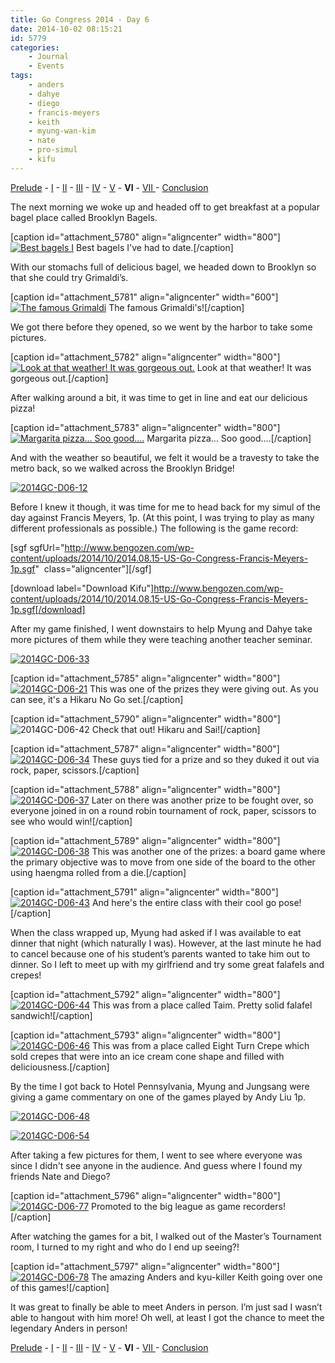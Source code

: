 ```yaml
---
title: Go Congress 2014 - Day 6
date: 2014-10-02 08:15:21
id: 5779
categories:
	- Journal
	- Events
tags:
	- anders
	- dahye
	- diego
	- francis-meyers
	- keith
	- myung-wan-kim
	- nate
	- pro-simul
	- kifu
---
```


[Prelude](http://www.bengozen.com/go-congress-2014-prelude/ "Go Congress 2014 — Prelude") - [I](http://www.bengozen.com/go-congress-2014-day-1/ "Go Congress 2014 — Day 1") - [II](http://www.bengozen.com/go-congress-2014-day-2/ "Go Congress 2014 — Day 2") - [III](http://www.bengozen.com/go-congress-2014-day-3/ "Go Congress 2014 — Day 3") - [IV](http://www.bengozen.com/go-congress-2014-day-4/ "Go Congress 2014 — Day 4") - [V](http://www.bengozen.com/go-congress-2014-day-5/ "Go Congress 2014 — Day 5") - **VI** - [VII ](http://www.bengozen.com/go-congress-2014-day-7/ "Go Congress 2014 — Day 7")- [Conclusion](http://www.bengozen.com/go-congress-2014-conclusion/ "Go Congress 2014 — Conclusion")

The next morning we woke up and headed off to get breakfast at a popular bagel place called Brooklyn Bagels.

[caption id="attachment_5780" align="aligncenter" width="800"][![Best bagels I](http://www.bengozen.com/wp-content/uploads/2014/10/2014GC-D06-01.jpg)](http://www.bengozen.com/wp-content/uploads/2014/10/2014GC-D06-01.jpg) Best bagels I've had to date.[/caption]

<!--more-->

With our stomachs full of delicious bagel, we headed down to Brooklyn so that she could try Grimaldi’s.

[caption id="attachment_5781" align="aligncenter" width="600"][![The famous Grimaldi](http://www.bengozen.com/wp-content/uploads/2014/10/2014GC-D06-02.jpg)](http://www.bengozen.com/wp-content/uploads/2014/10/2014GC-D06-02.jpg) The famous Grimaldi's![/caption]

We got there before they opened, so we went by the harbor to take some pictures.

[caption id="attachment_5782" align="aligncenter" width="800"][![Look at that weather! It was gorgeous out.](http://www.bengozen.com/wp-content/uploads/2014/10/2014GC-D06-03.jpg)](http://www.bengozen.com/wp-content/uploads/2014/10/2014GC-D06-03.jpg) Look at that weather! It was gorgeous out.[/caption]

After walking around a bit, it was time to get in line and eat our delicious pizza!

[caption id="attachment_5783" align="aligncenter" width="800"][![Margarita pizza... Soo good....](http://www.bengozen.com/wp-content/uploads/2014/10/2014GC-D06-10.jpg)](http://www.bengozen.com/wp-content/uploads/2014/10/2014GC-D06-10.jpg) Margarita pizza... Soo good....[/caption]

And with the weather so beautiful, we felt it would be a travesty to take the metro back, so we walked across the Brooklyn Bridge!

[![2014GC-D06-12](http://www.bengozen.com/wp-content/uploads/2014/10/2014GC-D06-12.jpg)](http://www.bengozen.com/wp-content/uploads/2014/10/2014GC-D06-12.jpg)

Before I knew it though, it was time for me to head back for my simul of the day against Francis Meyers, 1p. (At this point, I was trying to play as many different professionals as possible.) The following is the game record:

[sgf sgfUrl="http://www.bengozen.com/wp-content/uploads/2014/10/2014.08.15-US-Go-Congress-Francis-Meyers-1p.sgf"  class="aligncenter"][/sgf]

[download label="Download Kifu"]http://www.bengozen.com/wp-content/uploads/2014/10/2014.08.15-US-Go-Congress-Francis-Meyers-1p.sgf[/download]

After my game finished, I went downstairs to help Myung and Dahye take more pictures of them while they were teaching another teacher seminar.

[![2014GC-D06-33](http://www.bengozen.com/wp-content/uploads/2014/10/2014GC-D06-33.jpg)](http://www.bengozen.com/wp-content/uploads/2014/10/2014GC-D06-33.jpg)

[caption id="attachment_5785" align="aligncenter" width="800"][![2014GC-D06-21](http://www.bengozen.com/wp-content/uploads/2014/10/2014GC-D06-21.jpg)](http://www.bengozen.com/wp-content/uploads/2014/10/2014GC-D06-21.jpg) This was one of the prizes they were giving out. As you can see, it's a Hikaru No Go set.[/caption]

[caption id="attachment_5790" align="aligncenter" width="800"]![2014GC-D06-42](http://www.bengozen.com/wp-content/uploads/2014/10/2014GC-D06-42.jpg) Check that out! Hikaru and Sai![/caption]

[caption id="attachment_5787" align="aligncenter" width="800"][![2014GC-D06-34](http://www.bengozen.com/wp-content/uploads/2014/10/2014GC-D06-34.jpg)](http://www.bengozen.com/wp-content/uploads/2014/10/2014GC-D06-34.jpg) These guys tied for a prize and so they duked it out via rock, paper, scissors.[/caption]

[caption id="attachment_5788" align="aligncenter" width="800"][![2014GC-D06-37](http://www.bengozen.com/wp-content/uploads/2014/10/2014GC-D06-37.jpg)](http://www.bengozen.com/wp-content/uploads/2014/10/2014GC-D06-37.jpg) Later on there was another prize to be fought over, so everyone joined in on a round robin tournament of rock, paper, scissors to see who would win![/caption]

[caption id="attachment_5789" align="aligncenter" width="800"][![2014GC-D06-38](http://www.bengozen.com/wp-content/uploads/2014/10/2014GC-D06-38.jpg)](http://www.bengozen.com/wp-content/uploads/2014/10/2014GC-D06-38.jpg) This was another one of the prizes: a board game where the primary objective was to move from one side of the board to the other using haengma rolled from a die.[/caption]

[caption id="attachment_5791" align="aligncenter" width="800"][![2014GC-D06-43](http://www.bengozen.com/wp-content/uploads/2014/10/2014GC-D06-43.jpg)](http://www.bengozen.com/wp-content/uploads/2014/10/2014GC-D06-43.jpg) And here's the entire class with their cool go pose![/caption]

When the class wrapped up, Myung had asked if I was available to eat dinner that night (which naturally I was). However, at the last minute he had to cancel because one of his student’s parents wanted to take him out to dinner. So I left to meet up with my girlfriend and try some great falafels and crepes!

[caption id="attachment_5792" align="aligncenter" width="800"][![2014GC-D06-44](http://www.bengozen.com/wp-content/uploads/2014/10/2014GC-D06-44.jpg)](http://www.bengozen.com/wp-content/uploads/2014/10/2014GC-D06-44.jpg) This was from a place called Taim. Pretty solid falafel sandwich![/caption]

[caption id="attachment_5793" align="aligncenter" width="800"][![2014GC-D06-46](http://www.bengozen.com/wp-content/uploads/2014/10/2014GC-D06-46.jpg)](http://www.bengozen.com/wp-content/uploads/2014/10/2014GC-D06-46.jpg) This was from a place called Eight Turn Crepe which sold crepes that were into an ice cream cone shape and filled with deliciousness.[/caption]

By the time I got back to Hotel Pennsylvania, Myung and Jungsang were giving a game commentary on one of the games played by Andy Liu 1p.

[![2014GC-D06-48](http://www.bengozen.com/wp-content/uploads/2014/10/2014GC-D06-48.jpg)](http://www.bengozen.com/wp-content/uploads/2014/10/2014GC-D06-48.jpg)

[![2014GC-D06-54](http://www.bengozen.com/wp-content/uploads/2014/10/2014GC-D06-54.jpg)](http://www.bengozen.com/wp-content/uploads/2014/10/2014GC-D06-54.jpg)

After taking a few pictures for them, I went to see where everyone was since I didn't see anyone in the audience. And guess where I found my friends Nate and Diego?

[caption id="attachment_5796" align="aligncenter" width="800"][![2014GC-D06-77](http://www.bengozen.com/wp-content/uploads/2014/10/2014GC-D06-77.jpg)](http://www.bengozen.com/wp-content/uploads/2014/10/2014GC-D06-77.jpg) Promoted to the big league as game recorders![/caption]

After watching the games for a bit, I walked out of the Master’s Tournament room, I turned to my right and who do I end up seeing?!

[caption id="attachment_5797" align="aligncenter" width="800"][![2014GC-D06-78](http://www.bengozen.com/wp-content/uploads/2014/10/2014GC-D06-78.jpg)](http://www.bengozen.com/wp-content/uploads/2014/10/2014GC-D06-78.jpg) The amazing Anders and kyu-killer Keith going over one of this games![/caption]

It was great to finally be able to meet Anders in person. I’m just sad I wasn’t able to hangout with him more! Oh well, at least I got the chance to meet the legendary Anders in person!

[Prelude](http://www.bengozen.com/go-congress-2014-prelude/ "Go Congress 2014 — Prelude") - [I](http://www.bengozen.com/go-congress-2014-day-1/ "Go Congress 2014 — Day 1") - [II](http://www.bengozen.com/go-congress-2014-day-2/ "Go Congress 2014 — Day 2") - [III](http://www.bengozen.com/go-congress-2014-day-3/ "Go Congress 2014 — Day 3") - [IV](http://www.bengozen.com/go-congress-2014-day-4/ "Go Congress 2014 — Day 4") - [V](http://www.bengozen.com/go-congress-2014-day-5/ "Go Congress 2014 — Day 5") - **VI** - [VII ](http://www.bengozen.com/go-congress-2014-day-7/ "Go Congress 2014 — Day 7")- [Conclusion](http://www.bengozen.com/go-congress-2014-conclusion/ "Go Congress 2014 — Conclusion")